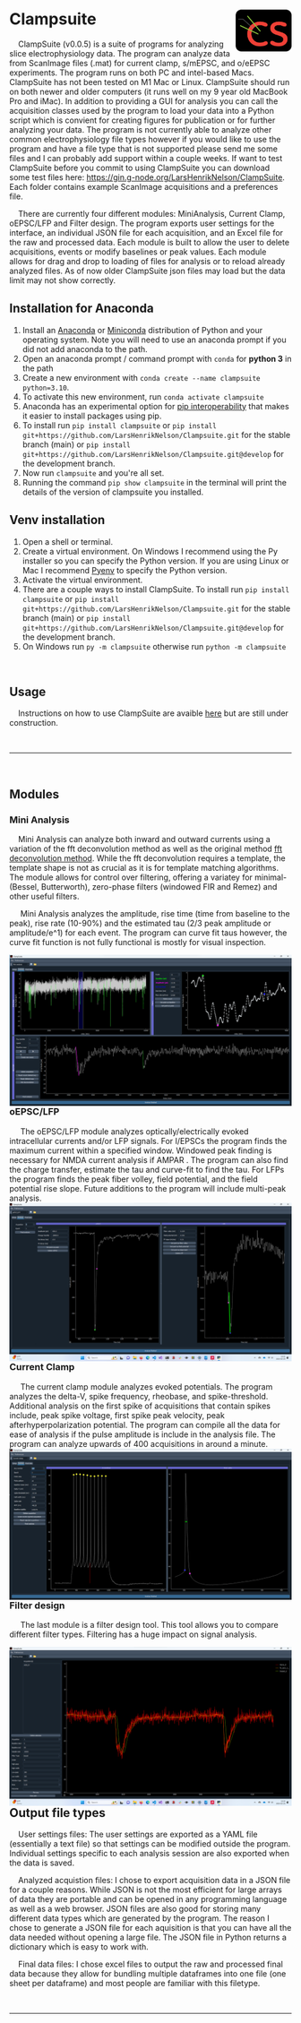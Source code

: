 # Clampsuite <img src="clampsuite/logo/d_logo.png" width="100" title="clampsuite" align="right">

&nbsp;&nbsp;&nbsp;&nbsp;ClampSuite (v0.0.5) is a suite of programs for analyzing slice electrophysiology data. The program can analyze data from ScanImage files (.mat) for current clamp, s/mEPSC, and o/eEPSC experiments. The program runs on both PC and intel-based Macs. ClampSuite has not been tested on M1 Mac or Linux. ClampSuite should run on both newer and older computers (it runs well on my 9 year old MacBook Pro and iMac). In addition to providing a GUI for analysis you can call the acquisition classes used by the program to load your data into a Python script which is convient for creating figures for publication or for further analyzing your data. The program is not currently able to analyze other common electrophysiology file types however if you would like to use the program and have a file type that is not supported please send me some files and I can probably add support within a couple weeks. If want to test ClampSuite before you commit to using ClampSuite you can download some test files here: https://gin.g-node.org/LarsHenrikNelson/ClampSuite. Each folder contains example ScanImage acquisitions and a preferences file.

&nbsp;&nbsp;&nbsp;&nbsp;There are currently four different modules: MiniAnalysis, Current Clamp, oEPSC/LFP and Filter design. The program exports user settings for the interface, an individual JSON file for each acquisition, and an Excel file for the raw and processed data. Each module is built to allow the user to delete acquisitions, events or modify baselines or peak values. Each module allows for drag and drop to loading of files for analysis or to reload already analyzed files. As of now older ClampSuite json files may load but the data limit may not show correctly.

## Installation for Anaconda
1. Install an [Anaconda](https://www.anaconda.com/download/) or [Miniconda](https://docs.conda.io/en/latest/miniconda.html) distribution of Python and your operating system. Note you will need to use an anaconda prompt if you did not add anaconda to the path.
2. Open an anaconda prompt / command prompt with `conda` for **python 3** in the path
3. Create a new environment with `conda create --name clampsuite python=3.10`.
4. To activate this new environment, run `conda activate clampsuite`
5. Anaconda has an experimental option for [pip interoperability](https://docs.conda.io/projects/conda/en/latest/user-guide/configuration/pip-interoperability.html) that makes it easier to install packages using pip.
6. To install run `pip install clampsuite` or `pip install git+https://github.com/LarsHenrikNelson/Clampsuite.git` for the stable branch (main) or `pip install git+https://github.com/LarsHenrikNelson/Clampsuite.git@develop` for the development branch.
7. Now run `clampsuite` and you're all set.
8. Running the command `pip show clampsuite` in the terminal will print the details of the version of clampsuite you installed.

## Venv installation
1. Open a shell or terminal.
2. Create a virtual environment. On Windows I recommend using the Py installer so you can specify the Python version. If you are using Linux or Mac I recommend [Pyenv](https://github.com/pyenv/pyenv) to specify the Python version.
3. Activate the virtual environment.
4. There are a couple ways to install ClampSuite. To install run `pip install clampsuite` or `pip install git+https://github.com/LarsHenrikNelson/Clampsuite.git` for the stable branch (main) or `pip install git+https://github.com/LarsHenrikNelson/Clampsuite.git@develop` for the development branch.
5. On Windows run `py -m clampsuite` otherwise run `python -m clampsuite`


<br/>

## Usage
&nbsp;&nbsp;&nbsp;&nbsp;Instructions on how to use ClampSuite are avaible [here](https://clampsuite.readthedocs.io) but are still under construction.

<br/>

---

<br/>

## Modules

### Mini Analysis
&nbsp;&nbsp;&nbsp;&nbsp;Mini Analysis can analyze both inward and outward currents using a variation of the fft deconvolution method as well as the original method [fft deconvolution method](https://pubmed.ncbi.nlm.nih.gov/23062335/). While the fft deconvolution requires a template, the template shape is not as crucial as it is for template matching algorithms. The module allows for control over filtering, offering a variatey for minimal-(Bessel, Butterworth), zero-phase filters (windowed FIR and Remez) and other useful filters.

&nbsp;&nbsp;&nbsp;&nbsp; Mini Analysis analyzes the amplitude, rise time (time from baseline to the peak), rise rate (10-90%) and the estimated tau (2/3 peak amplitude or amplitude/e^1) for each event. The program can curve fit taus however, the curve fit function is not fully functional is mostly for visual inspection. 

<img src="clampsuite/images/mini-analysis.png" title="mini analysis widget" align="right">


<br/>

### oEPSC/LFP
&nbsp;&nbsp;&nbsp;&nbsp; The oEPSC/LFP module analyzes optically/electrically evoked intracellular currents and/or LFP signals. For I/EPSCs the program finds the maximum current within a specified window. Windowed peak finding is necessary for NMDA current analysis if AMPAR . The program can also find the charge transfer, estimate the tau and curve-fit to find the tau. For LFPs the program finds the peak fiber volley, field potential, and the field potential rise slope. Future additions to the program will include multi-peak analysis.
<img src="clampsuite/images/oepsc-lfp.png" title="oepsc-lfp widget" align="right">

<br/>

### Current Clamp
&nbsp;&nbsp;&nbsp;&nbsp; The current clamp module analyzes evoked potentials. The program analyzes the delta-V, spike frequency, rheobase, and spike-threshold. Additional analysis on the first spike of acquisitions that contain spikes include, peak spike voltage, first spike peak velocity, peak afterhyperpolarization potential. The program can compile all the data for ease of analysis if the pulse amplitude is include in the analysis file. The program can analyze upwards of 400 acquisitions in around a minute.
<img src="clampsuite/images/current-clamp.png" title="current clamp widget" align="right">

<br/>

### Filter design
&nbsp;&nbsp;&nbsp;&nbsp; The last module is a filter design tool. This tool allows you to compare different filter types. Filtering has a huge impact on signal analysis.

<img src="clampsuite/images/filter-widget.png" title="filter-widget" align="right">

<br/>

---

<br/>

## Output file types
&nbsp;&nbsp;&nbsp;&nbsp;User settings files: The user settings are exported as a YAML file (essentially a text file) so that settings can be modified outside the program. Individual
settings specific to each analysis session are also exported when the data is saved.

&nbsp;&nbsp;&nbsp;&nbsp;Analyzed acquistion files: I chose to export acquisition data in a JSON file for a couple reasons. While JSON is not the most efficient for large arrays of data they are portable and can be opened in any programming language as well as a web browser. JSON files are also good for storing many different data types which are generated by the program. The reason I chose to generate a JSON file for each aquisition is that you can have all the data needed without opening a large file. The JSON file in Python returns a dictionary which is easy to work with.

&nbsp;&nbsp;&nbsp;&nbsp;Final data files: I chose excel files to output the raw and processed final data because they allow for bundling multiple dataframes into one file (one sheet per dataframe) and most people are familiar with this filetype.

<br/>

---

<br/>